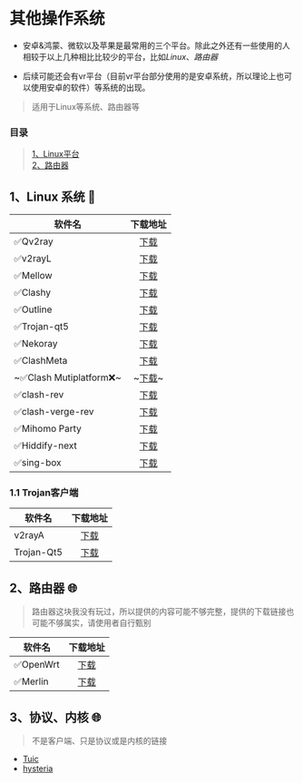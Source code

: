 # **其他操作系统**

- 安卓&鸿蒙、微软以及苹果是最常用的三个平台。除此之外还有一些使用的人相较于以上几种相比比较少的平台，比如*Linux*、*路由器*

- 后续可能还会有vr平台（目前vr平台部分使用的是安卓系统，所以理论上也可以使用安卓的软件）等系统的出现。

> 适用于Linux等系统、路由器等

### **目录**

> [1、Linux平台](#1linux-%E7%B3%BB%E7%BB%9F-)<br>
> [2、路由器](#2%E8%B7%AF%E7%94%B1%E5%99%A8-)

## **1、Linux 系统** 🐧

|软件名 |下载地址|
| ------ | :---: |
|✅Qv2ray|[下载](https://github.com/Qv2ray/Qv2ray)
|✅v2rayL|[下载](https://github.com/jiangxufeng/v2rayL/releases)
|✅Mellow|[下载](https://github.com/mellow-io/mellow)
|✅Clashy|[下载](https://github.com/SpongeNobody/Clashy/releases)
|✅Outline|[下载](https://getoutline.org/zh-CN/)
|✅Trojan-qt5|[下载]()
|✅Nekoray|[下载](https://github.com/MatsuriDayo/nekoray/releases)
|✅ClashMeta|[下载](https://github.com/MetaCubeX/Clash.Meta/releases)
|~✅Clash Mutiplatform❌~|~[下载](https://t.me/c/1834195052/41)~
|✅clash-rev|[下载](https://github.com/MerlinKodo/clash-rev)|
|✅clash-verge-rev|[下载](https://github.com/clash-verge-rev/clash-verge-rev)|
|✅Mihomo Party|[下载](https://github.com/pompurin404/mihomo-party/releases)|
|✅Hiddify-next|[下载](https://github.com/hiddify/hiddify-next/releases)|
|✅sing-box|[下载](https://github.com/SagerNet/sing-box)|

### **1.1 Trojan客户端**

|软件名 |下载地址|
| ------ | :---: |
|v2rayA|[下载](https://github.com/v2rayA/v2rayA/releases)
|Trojan-Qt5|[下载](https://itlanyan.com/download.php?filename=/trojan/Trojan-Qt5-v1.4.0.7z)


## **2、路由器** 🌐

> 路由器这块我没有玩过，所以提供的内容可能不够完整，提供的下载链接也可能不够属实，请使用者自行甄别

|软件名|下载地址|
| ---------- | :---: |
|✅OpenWrt|[下载](https://openwrt.org/)|
|✅Merlin|[下载](https://www.koolcenter.com/category/merlin)|

## **3、协议、内核** 🌐

> 不是客户端、只是协议或是内核的链接

- [Tuic](https://github.com/EAimTY/tuic/tree/dev)
- [hysteria](https://github.com/apernet/hysteria)



